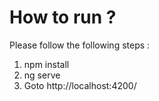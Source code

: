 # How to run ?
Please follow the following steps : 

1. npm install 
2. ng serve
3. Goto http://localhost:4200/  